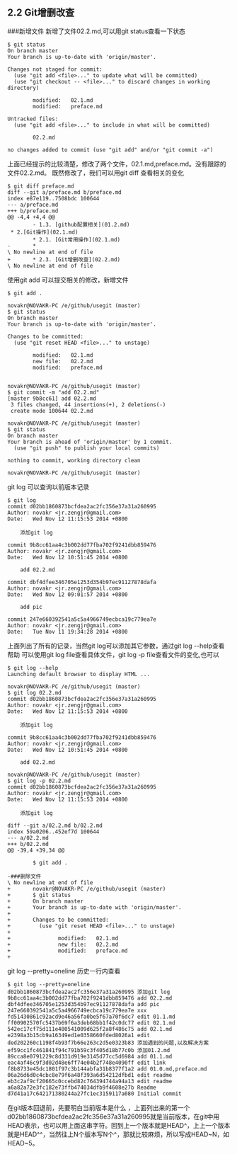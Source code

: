 ## 2.2 Git增删改查
###新增文件
新增了文件02.2.md,可以用git status查看一下状态

	$ git status
	On branch master
	Your branch is up-to-date with 'origin/master'.
	
	Changes not staged for commit:
	  (use "git add <file>..." to update what will be committed)
	  (use "git checkout -- <file>..." to discard changes in working directory)
	
	        modified:   02.1.md
	        modified:   preface.md
	
	Untracked files:
	  (use "git add <file>..." to include in what will be committed)
	
	        02.2.md
	
	no changes added to commit (use "git add" and/or "git commit -a")
上面已经提示的比较清楚，修改了两个文件，02.1.md,preface.md。没有跟踪的文件02.2.md。
既然修改了，我们可以用git diff 查看相关的变化

	$ git diff preface.md
	diff --git a/preface.md b/preface.md
	index e87e119..7508bdc 100644
	--- a/preface.md
	+++ b/preface.md
	@@ -4,4 +4,4 @@
	        - 1.3. [github配置相关](01.2.md)
	 * 2.[Git操作](02.1.md)
	        * 2.1. [Git常用操作](02.1.md)
	-       *
	\ No newline at end of file
	+       * 2.3. [Git增删改查](02.2.md)
	\ No newline at end of file
使用git add 可以提交相关的修改，新增文件

	$ git add .

	novakr@NOVAKR-PC /e/github/usegit (master)
	$ git status
	On branch master
	Your branch is up-to-date with 'origin/master'.
	
	Changes to be committed:
	  (use "git reset HEAD <file>..." to unstage)
	
	        modified:   02.1.md
	        new file:   02.2.md
	        modified:   preface.md
	
	
	novakr@NOVAKR-PC /e/github/usegit (master)
	$ git commit -m "add 02.2.md"
	[master 9b8cc61] add 02.2.md
	 3 files changed, 44 insertions(+), 2 deletions(-)
	 create mode 100644 02.2.md
	
	novakr@NOVAKR-PC /e/github/usegit (master)
	$ git status
	On branch master
	Your branch is ahead of 'origin/master' by 1 commit.
	  (use "git push" to publish your local commits)
	
	nothing to commit, working directory clean
	
	novakr@NOVAKR-PC /e/github/usegit (master)
	

git log 可以查询以前版本记录

	$ git log
	commit d02bb1860873bcfdea2ac2fc356e37a31a260995
	Author: novakr <jr.zengjr@gmail.com>
	Date:   Wed Nov 12 11:15:53 2014 +0800
	
	    添加git log
	
	commit 9b8cc61aa4c3b002dd77fba702f9241dbb859476
	Author: novakr <jr.zengjr@gmail.com>
	Date:   Wed Nov 12 10:51:45 2014 +0800
	
	    add 02.2.md
	
	commit dbf4dfee346705e1253d354b97ec91127878dafa
	Author: novakr <jr.zengjr@gmail.com>
	Date:   Wed Nov 12 09:01:57 2014 +0800
	
	    add pic
	
	commit 247e660392541a5c5a4966749ecbca19c779ea7e
	Author: novakr <jr.zengjr@gmail.com>
	Date:   Tue Nov 11 19:34:28 2014 +0800

上面列出了所有的记录，当然git log可以添加其它参数，通过git log --help查看帮助
可以使用git log file查看具体文件，git log -p file查看文件的变化,也可以

	$ git log --help
	Launching default browser to display HTML ...
	
	novakr@NOVAKR-PC /e/github/usegit (master)
	$ git log 02.2.md
	commit d02bb1860873bcfdea2ac2fc356e37a31a260995
	Author: novakr <jr.zengjr@gmail.com>
	Date:   Wed Nov 12 11:15:53 2014 +0800
	
	    添加git log
	
	commit 9b8cc61aa4c3b002dd77fba702f9241dbb859476
	Author: novakr <jr.zengjr@gmail.com>
	Date:   Wed Nov 12 10:51:45 2014 +0800
	
	    add 02.2.md
	
	novakr@NOVAKR-PC /e/github/usegit (master)
	$ git log -p 02.2.md
	commit d02bb1860873bcfdea2ac2fc356e37a31a260995
	Author: novakr <jr.zengjr@gmail.com>
	Date:   Wed Nov 12 11:15:53 2014 +0800
	
	    添加git log
	
	diff --git a/02.2.md b/02.2.md
	index 59a0206..452ef7d 100644
	--- a/02.2.md
	+++ b/02.2.md
	@@ -39,4 +39,34 @@
	
	        $ git add .
	
	-###删除文件
	\ No newline at end of file
	+       novakr@NOVAKR-PC /e/github/usegit (master)
	+       $ git status
	+       On branch master
	+       Your branch is up-to-date with 'origin/master'.
	+
	+       Changes to be committed:
	+         (use "git reset HEAD <file>..." to unstage)
	+
	+               modified:   02.1.md
	+               new file:   02.2.md
	+               modified:   preface.md
	+

git log --pretty=oneline 历史一行内查看

	$ git log --pretty=oneline
	d02bb1860873bcfdea2ac2fc356e37a31a260995 添加git log
	9b8cc61aa4c3b002dd77fba702f9241dbb859476 add 02.2.md
	dbf4dfee346705e1253d354b97ec91127878dafa add pic
	247e660392541a5c5a4966749ecbca19c779ea7e xxx
	fd51430861c92acd9e46a56fa0be5f67a70f6dc7 edit 01.1.md
	ff00902570fc5437b69f6a3deb68bb1f42c0dc77 edit 02.1.md
	542ec17cf75d111e480541009d625f2a8f486c75 add 02.1.md
	e2398a3b15cb9a16349ed1e0358660fded8026a1 edit
	ded202260c1198f4b93f7b66e263c2d5e0323b83 添加遇到的问题,以及解决方案
	ef59cc1fc461841f94c791b59c3f405d18b77c0b 添加01.2.md
	89cca8e0791229c8d331d919e3145d77cc5d6984 add 01.1.md
	eac4af46c9f3d02d48e6ff74e04b2f748e4090ff edit link
	f8b8733e45dc1801f97c3b144abfa31b8377f1a2 add 01.0.md,preface.md
	06a26d6d0c4cbc8e79f6a48f393a6d54212dfbd1 edit readme
	eb3c2af9cf20665c0ccebd82c764394744a94a13 edit readme
	a6a82a72e3fc182e73ffb474034dfb9f4608e27b Readme
	d7d41a17c642171380244a27fc1ec3159117a080 Initial commit
在git版本回退前，先要明白当前版本是什么 ，上面列出来的第一个d02bb1860873bcfdea2ac2fc356e37a31a260995就是当前版本，在git中用HEAD表示，也可以用上面这串字符。回到上一个版本就是HEAD^，上上一个版本就是HEAD^^，当然往上N个版本写N个^，那就比较麻烦，所以写成HEAD~N，如HEAD~5。